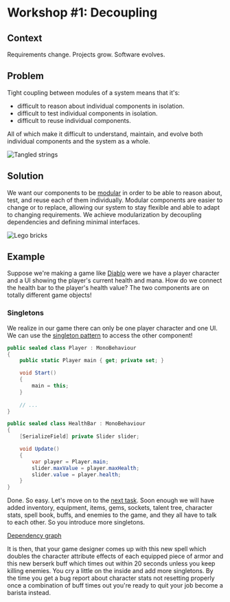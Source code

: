 # Workshop #1: Decoupling

## Context

Requirements change. Projects grow. Software evolves.

## Problem

Tight coupling between modules of a system means that it's:
- difficult to reason about individual components in isolation.
- difficult to test individual components in isolation.
- difficult to reuse individual components.

All of which make it difficult to understand, maintain, and evolve both individual components and the system as a whole.

![Tangled strings](https://cdn.pixabay.com/photo/2016/06/28/10/49/thread-1484387_640.jpg "Good luck figuring it out.")

## Solution

We want our components to be [modular](https://en.wikipedia.org/wiki/Modular_programming)
in order to be able to reason about, test, and reuse each of them individually. 
Modular components are easier to change or to replace, allowing our system to stay flexible and able to adapt to changing requirements.
We achieve modularization by decoupling dependencies and defining minimal interfaces.

![Lego bricks](https://upload.wikimedia.org/wikipedia/commons/thumb/1/19/Lego_bricks.jpg/640px-Lego_bricks.jpg "Be LEGO, my friend.")

## Example

Suppose we're making a game like [Diablo](https://en.wikipedia.org/wiki/Diablo_(video_game))
were we have a player character and a UI showing the player's current health and mana.
How do we connect the health bar to the player's health value? The two components are on totally different game objects!

### Singletons

We realize in our game there can only be one player character and one UI.
We can use the [singleton pattern](https://en.wikipedia.org/wiki/Singleton_pattern) to access the other component!

```csharp
public sealed class Player : MonoBehaviour
{
    public static Player main { get; private set; }

    void Start()
    {
        main = this;
    }
    
    // ...
}
```

```csharp
public sealed class HealthBar : MonoBehaviour
{
    [SerializeField] private Slider slider;

    void Update()
    {
        var player = Player.main;
        slider.maxValue = player.maxHealth;
        slider.value = player.health;
    }
}
```

Done. So easy. Let's move on to the [next task](https://www.reddit.com/r/restofthefuckingowl/). Soon enough we will have added inventory, equipment, items, gems, sockets, talent tree, character stats, spell book, buffs, and enemies to the game, and they all have to talk to each other. So you introduce more singletons.

[Dependency graph](/Documentation/Dependencies.png "Ship it!")

It is then, that your game designer comes up with this new spell which doubles the character attribute effects of each equipped piece of armor and this new berserk buff which times out within 20 seconds unless you keep killing enemies. You cry a little on the inside and add more singletons. By the time you get a bug report about character stats not resetting properly once a combination of buff times out you're ready to quit your job become a barista instead.


